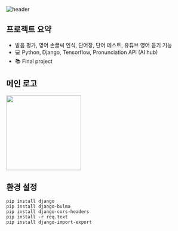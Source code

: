 ![header](https://capsule-render.vercel.app/api?type=waving&color=auto&text=%MuffinLaw%20%20&height=200&fontSize=100)

## 프로젝트 요약
- 발음 평가, 영어 손글씨 인식, 단어장, 단어 테스트, 유튜브 영어 듣기 기능
- :computer: Python, Django, Tensorflow, Pronunciation API (AI hub)
- :books: Final project

## 메인 로고
<img src="https://user-images.githubusercontent.com/48826021/100090298-51f64c00-2e96-11eb-870e-825a2357e336.png" width="200px">  

## 환경 설정
```
pip install django
pip install django-bulma
pip install django-cors-headers
pip install -r req.text
pip install django-import-export
 ```
